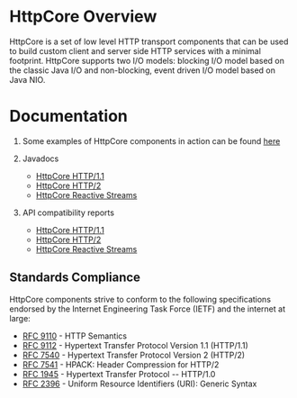 <!--
    Licensed to the Apache Software Foundation (ASF) under one
    or more contributor license agreements.  See the NOTICE file
    distributed with this work for additional information
    regarding copyright ownership.  The ASF licenses this file
    to you under the Apache License, Version 2.0 (the
    "License"); you may not use this file except in compliance
    with the License.  You may obtain a copy of the License at
    
      http://www.apache.org/licenses/LICENSE-2.0
    
    Unless required by applicable law or agreed to in writing,
    software distributed under the License is distributed on an
    "AS IS" BASIS, WITHOUT WARRANTIES OR CONDITIONS OF ANY
    KIND, either express or implied.  See the License for the
    specific language governing permissions and limitations
    under the License.
-->

HttpCore Overview
=================

HttpCore is a set of low level HTTP transport components that can be used to build custom client and server side HTTP
services with a minimal footprint. HttpCore supports two I/O models: blocking I/O model based on the classic Java I/O
and non-blocking, event driven I/O model based on Java NIO.

Documentation
=============

1. Some examples of HttpCore components in action can be found [here](./examples.html)

1. Javadocs
    - [HttpCore HTTP/1.1](./current/httpcore5/apidocs/)
    - [HttpCore HTTP/2](./current/httpcore5-h2/apidocs/)
    - [HttpCore Reactive Streams](./current/httpcore5-reactive/apidocs/)

1. API compatibility reports
    - [HttpCore HTTP/1.1](./current/httpcore5/japicmp.html)
    - [HttpCore HTTP/2](./current/httpcore5-h2/japicmp.html)
    - [HttpCore Reactive Streams](./current/httpcore5-reactive/japicmp.html)

Standards Compliance
--------------------

HttpCore components strive to conform to the following specifications endorsed by the Internet Engineering Task Force
(IETF) and the internet at large:

- [RFC 9110](https://datatracker.ietf.org/doc/html/rfc9110) - HTTP Semantics
- [RFC 9112](https://datatracker.ietf.org/doc/html/rfc9112) - Hypertext Transfer Protocol Version 1.1 (HTTP/1.1)
- [RFC 7540](https://datatracker.ietf.org/doc/html/rfc7540) - Hypertext Transfer Protocol Version 2 (HTTP/2)
- [RFC 7541](https://datatracker.ietf.org/doc/html/rfc7541) - HPACK: Header Compression for HTTP/2
- [RFC 1945](https://datatracker.ietf.org/doc/html/rfc1945) - Hypertext Transfer Protocol -- HTTP/1.0
- [RFC 2396](https://datatracker.ietf.org/doc/html/rfc2396) - Uniform Resource Identifiers (URI): Generic Syntax

